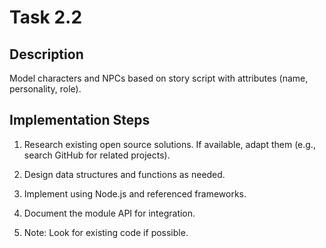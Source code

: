 # Task 2.2

## Description
Model characters and NPCs based on story script with attributes (name, personality, role).

## Implementation Steps
1. Research existing open source solutions. If available, adapt them (e.g., search GitHub for related projects).

2. Design data structures and functions as needed.

3. Implement using Node.js and referenced frameworks.

4. Document the module API for integration.

5. Note: Look for existing code if possible.

